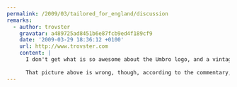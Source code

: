 ```yaml
---
permalink: /2009/03/tailored_for_england/discussion
remarks:
  - author: trovster
    gravatar: a489725ad8451b6e87fcb9ed4f189cf9
    date: '2009-03-29 18:36:12 +0100'
    url: http://www.trovster.com
    content: |
      I don't get what is so awesome about the Umbro logo, and a vintage England logo... it's just you designers love your white-space isn't it. I'm not sure I like the collar, but the rest is 'fine' -- not amazing, but not bad.
      
      That picture above is wrong, though, according to the commentary, the new kit had special permission from FIFA to not have numbers on the shorts and the front of the tops -- although this maybe have just been for the friendly...
---
```

